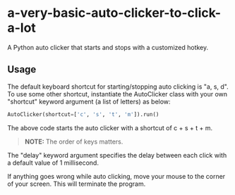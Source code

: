 # a-very-basic-auto-clicker-to-click-a-lot
A Python auto clicker that starts and stops with a customized hotkey.

## Usage
The default keyboard shortcut for starting/stopping auto clicking is "a, s, d". To use some other shortcut, instantiate the AutoClicker class with your own "shortcut" keyword argument (a list of letters) as below:  

```python
AutoClicker(shortcut=['c', 's', 't', 'm']).run()
```
The above code starts the auto clicker with a shortcut of c + s + t + m.

> **NOTE:** The order of keys matters.

The "delay" keyword argument specifies the delay between each click with a default value of 1 millisecond.  
  
If anything goes wrong while auto clicking, move your mouse to the corner of your screen. This will terminate the program.

